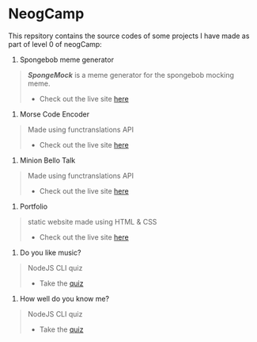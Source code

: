 # NeogCamp

This repsitory contains the source codes of some projects I have made as part of level 0 of neogCamp:

1. Spongebob meme generator
> ***SpongeMock*** is a meme generator for the spongebob mocking meme. 
> - Check out the live site [here](https://sponge-mock.netlify.app/)
1. Morse Code Encoder
> Made using functranslations API
> - Check out the live site [here](https://morse-code-encode.netlify.app/)
1. Minion Bello Talk
> Made using functranslations API
> - Check out the live site [here](https://minion-bello.netlify.app/)
1. Portfolio 
> static website made using HTML & CSS
> - Check out the live site [here](https://samriddhi-jain.netlify.app/)
1. Do you like music? 
> NodeJS CLI quiz
> - Take the [quiz]()
1. How well do you know me? 
> NodeJS CLI quiz
> - Take the [quiz]()